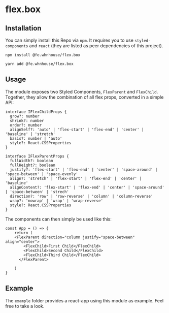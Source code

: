 # flex.box

## Installation

You can simply install this Repo via `npm`. It requires you to use `styled-components` and `react` (they are listed as peer dependencies of this project).

`npm install @fe.whnhouse/flex.box`

`yarn add @fe.whnhouse/flex.box`

## Usage

The module exposes two Styled Components, `FlexParent` and `FlexChild`. Together, they allow the combination of all flex props, converted in a simple API:

```
interface IFlexChildProps {
  grow?: number
  shrink?: number
  order?: number
  alignSelf?: 'auto' | 'flex-start' | 'flex-end' | 'center' | 'baseline' | 'stretch'
  basis?: number | 'auto'
  style?: React.CSSProperties
}

interface IFlexParentProps {
  fullWidth?: boolean
  fullHeight?: boolean
  justify?: 'flex-start' | 'flex-end' | 'center' | 'space-around' | 'space-between' | 'space-evenly'
  align?: 'stretch' | 'flex-start' | 'flex-end' | 'center' | 'baseline'
  alignContent?: 'flex-start' | 'flex-end' | 'center' | 'space-around' | 'space-between' | 'strech'
  direction?: 'row' | 'row-reverse' | 'column' | 'column-reverse'
  wrap?: 'nowrap' | 'wrap' | 'wrap-reverse'
  style?: React.CSSProperties
}
```

The components can then simply be used like this:

```
const App = () => {
    return (
    <FlexParent direction="column justify="space-between" align="center">
        <FlexChild>First Child</FlexChild>
        <FlexChild>Second Child</FlexChild>
        <FlexChild>Third Child</FlexChild>
      </FlexParent>

    )
}
```

## Example

The `example` folder provides a react-app using this module as example. Feel free to take a look.
